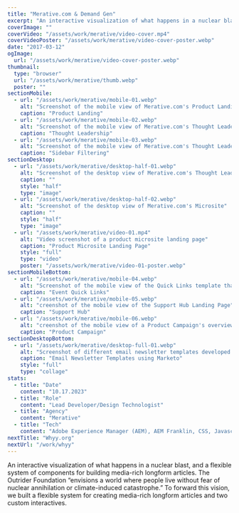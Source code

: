 ```yaml
---
title: "Merative.com & Demand Gen"
excerpt: "An interactive visualization of what happens in a nuclear blast, and a flexible system of components for building media-rich longform articles. The Outrider Foundation “envisions a world where people live without fear of nuclear annihilation or climate-induced catastrophe.” To forward this vision, we built a flexible system for creating media-rich longform articles and two custom interactives."
coverImage: ""
coverVideo: "/assets/work/merative/video-cover.mp4"
coverVideoPoster: "/assets/work/merative/video-cover-poster.webp"
date: "2017-03-12"
ogImage:
  url: "/assets/work/merative/video-cover-poster.webp"
thumbnail:
  type: "browser"
  url: "/assets/work/merative/thumb.webp"
  poster: ""
sectionMobile:
  - url: "/assets/work/merative/mobile-01.webp"
    alt: "Screenshot of the mobile view of Merative.com's Product Landing page"
    caption: "Product Landing"
  - url: "/assets/work/merative/mobile-02.webp"
    alt: "Screenshot of the mobile view of Merative.com's Thought Leadership Landing Page"
    caption: "Thought Leadership"
  - url: "/assets/work/merative/mobile-03.webp"
    alt: "Screenshot of the mobile view of Merative.com's Thought Leadership Sidebar Filtering"
    caption: "Sidebar Filtering"
sectionDesktop:
  - url: "/assets/work/merative/desktop-half-01.webp"
    alt: "Screenshot of the desktop view of Merative.com's Thought Leadership"
    caption: ""
    style: "half"
    type: "image"
  - url: "/assets/work/merative/desktop-half-02.webp"
    alt: "Screenshot of the desktop view of Merative.com's Microsite"
    caption: ""
    style: "half"
    type: "image"
  - url: "/assets/work/merative/video-01.mp4"
    alt: "Video screenshot of a product microsite landing page"
    caption: "Product Microsite Landing Page"
    style: "full"
    type: "video"
    poster: "/assets/work/merative/video-01-poster.webp"
sectionMobileBottom:
  - url: "/assets/work/merative/mobile-04.webp"
    alt: "Screenshot of the mobile view of the Quick Links template that's used for Merative's Events"
    caption: "Event Quick Links"
  - url: "/assets/work/merative/mobile-05.webp"
    alt: "creenshot of the mobile view of the Support Hub Landing Page"
    caption: "Support Hub"
  - url: "/assets/work/merative/mobile-06.webp"
    alt: "creenshot of the mobile view of a Product Campaign's overview section"
    caption: "Product Campaign"
sectionDesktopBottom:
  - url: "/assets/work/merative/desktop-full-01.webp"
    alt: "Screenshot of different email newsletter templates developed in Marketo"
    caption: "Email Newsletter Templates using Marketo"
    style: "full"
    type: "collage"
stats:
  - title: "Date"
    content: "10.17.2023"
  - title: "Role"
    content: "Lead Developer/Design Technologist"
  - title: "Agency"
    content: "Merative"
  - title: "Tech"
    content: "Adobe Experience Manager (AEM), AEM Franklin, CSS, Javascript, Marketo"
nextTitle: "Whyy.org"
nextUrl: "/work/whyy"
---
```


An interactive visualization of what happens in a nuclear blast, and a flexible system of components for building media-rich longform articles. The Outrider Foundation “envisions a world where people live without fear of nuclear annihilation or climate-induced catastrophe.” To forward this vision, we built a flexible system for creating media-rich longform articles and two custom interactives.
